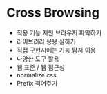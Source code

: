 # Cross Browsing

- 적용 기능 지원 브라우저 파악하기
- 라이브러리 응용 잘하기
- 직접 구현시에는 기능 탐지 이용
- 다양한 도구 활용
- 웹 표준 / 웹 접근성
- normalize.css
- Prefix 적어주기
